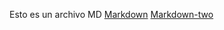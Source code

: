 Esto es un archivo MD
[Markdown](https://es.wikipedia.org/wiki/Markdown)
[Markdown-two](https://es.wikipedia.og/wiki/Markdown) 

